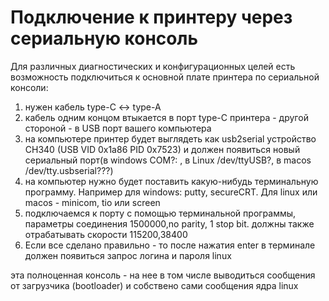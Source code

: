 # Подключение к принтеру через сериальную консоль
Для различных диагностических и конфигурационных целей есть возможность подключиться к основной плате принтера по сериальной консоли:
1. нужен кабель type-C <-> type-A
2. кабель одним концом втыкается в порт type-C принтера - другой стороной - в USB порт вашего компьютера
3. на компьютере принтер будет выглядеть как usb2serial устройство CH340 (USB VID 0x1a86 PID 0x7523) и должен появиться новый сериальный порт(в windows
  COM?: , в Linux /dev/ttyUSB?, в macos /dev/tty.usbserial???)
5. на компьютер нужно будет поставить какую-нибудь терминальную программу. Например для windows: putty, secureCRT. Для linux или macos - minicom, tio или screen
6. подключаемся к порту c помощью терминальной программы, параметры соединения 1500000,no parity, 1 stop bit. должны также отрабатывать скорости 115200,38400
7. Если все сделано правильно - то после нажатия  enter в терминале должен появиться запрос логина и пароля linux

эта полноценная консоль - на нее в том числе выводиться сообщения от загрузчика (bootloader) и собствено сами сообщения ядра linux
